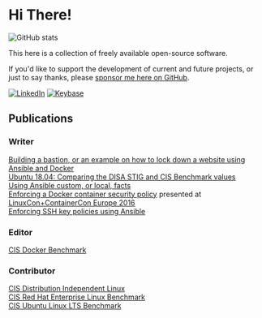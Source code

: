 # Hi There!

![GitHub stats](https://github-readme-stats.vercel.app/api?username=konstruktoid&show_icons=true)

This here is a collection of freely available open-source software.

If you'd like to support the development of current and future projects, or just
to say thanks, please [sponsor me here on GitHub](https://github.com/sponsors/konstruktoid).

[![LinkedIn](https://img.shields.io/badge/-LinkedIn-blue?style=flat-square)](https://www.linkedin.com/in/thosjo)
[![Keybase](https://img.shields.io/badge/-Keybase-yellowgreen?style=flat-square)](https://keybase.io/konstruktoid)

## Publications

### Writer

[Building a bastion, or an example on how to lock down a website using Ansible and Docker](https://github.com/konstruktoid/publications/blob/master/bastion/README.md)\
[Ubuntu 18.04: Comparing the DISA STIG and CIS Benchmark values](https://github.com/konstruktoid/publications/blob/master/ubuntu_comparing_guides_benchmarks.md)\
[Using Ansible custom, or local, facts](https://medium.com/@konstruktoid/using-ansible-custom-or-local-facts-95f3a8510fae)\
[Enforcing a Docker container security policy](https://raw.githubusercontent.com/konstruktoid/Docker/master/ContainerCon_Berlin_2016.pdf) presented at [LinuxCon+ContainerCon Europe 2016](https://linuxconcontainerconeurope2016.sched.com/event/7oHi/enforcing-a-docker-container-security-policy-thomas-sjogren-ab-svenska-spel)\
[Enforcing SSH key policies using Ansible](https://medium.com/@konstruktoid/enforcing-ssh-key-policies-using-ansible-dedcdea5d46e)

### Editor

[CIS Docker Benchmark](https://www.cisecurity.org/benchmark/docker/)

### Contributor

[CIS Distribution Independent Linux](https://www.cisecurity.org/benchmark/distribution_independent_linux/)\
[CIS Red Hat Enterprise Linux Benchmark](https://www.cisecurity.org/benchmark/red_hat_linux/)\
[CIS Ubuntu Linux LTS Benchmark](https://www.cisecurity.org/benchmark/ubuntu_linux/)
